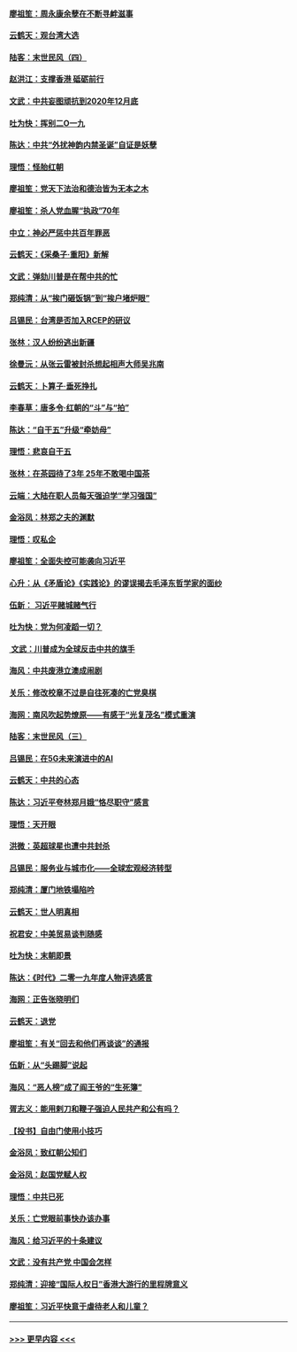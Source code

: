 #### [廖祖笙：周永康余孽在不断寻衅滋事](../pages/nsc993/n11751013.md?t=12291222) 
#### [云鹤天：观台湾大选](../pages/nsc993/n11751007.md?t=12291222) 
#### [陆客：末世民风（四）](../pages/nsc993/n11749203.md?t=12291222) 
#### [赵洪江：支撑香港 砥砺前行](../pages/nsc993/n11748482.md?t=12291222) 
#### [文武：中共妄图顽抗到2020年12月底](../pages/nsc993/n11748446.md?t=12291222) 
#### [吐为快：挥别二O一九](../pages/nsc993/n11748411.md?t=12291222) 
#### [陈达：中共“外扰神韵内禁圣诞”自证是妖孽](../pages/nsc993/n11748226.md?t=12291222) 
#### [理悟：怪胎红朝](../pages/nsc993/n11748206.md?t=12291222) 
#### [廖祖笙：党天下法治和德治皆为无本之木](../pages/nsc993/n11748135.md?t=12291222) 
#### [廖祖笙：杀人党血腥“执政”70年](../pages/nsc993/n11745144.md?t=12291222) 
#### [中立：神必严惩中共百年罪恶](../pages/nsc993/n11744970.md?t=12291222) 
#### [云鹤天：《采桑子‧重阳》新解](../pages/nsc993/n11744948.md?t=12291222) 
#### [文武：弹劾川普是在帮中共的忙](../pages/nsc993/n11744758.md?t=12291222) 
#### [郑纯清：从“挨门砸饭锅”到“挨户堵炉眼”](../pages/nsc993/n11744745.md?t=12291222) 
#### [吕锡民：台湾是否加入RCEP的研议](../pages/nsc993/n11744701.md?t=12291222) 
#### [张林：汉人纷纷逃出新疆](../pages/nsc993/n11743530.md?t=12291222) 
#### [徐曼沅：从张云雷被封杀想起相声大师吴兆南](../pages/nsc993/n11741816.md?t=12291222) 
#### [云鹤天：卜算子‧垂死挣扎](../pages/nsc993/n11739956.md?t=12291222) 
#### [李春草：唐多令‧红朝的“斗”与“拍”](../pages/nsc993/n11739830.md?t=12291222) 
#### [陈达：“自干五”升级“牵妨母”](../pages/nsc993/n11739724.md?t=12291222) 
#### [理悟：悲哀自干五](../pages/nsc993/n11739547.md?t=12291222) 
#### [张林：在茶园待了3年 25年不敢喝中国茶](../pages/nsc993/n11739240.md?t=12291222) 
#### [云端：大陆在职人员每天强迫学“学习强国”](../pages/nsc993/n11738735.md?t=12291222) 
#### [金浴凤：林郑之夫的渊默](../pages/nsc993/n11737735.md?t=12291222) 
#### [理悟：叹私企](../pages/nsc993/n11737715.md?t=12291222) 
#### [廖祖笙：全面失控可能袭向习近平](../pages/nsc993/n11737704.md?t=12291222) 
#### [心升：从《矛盾论》《实践论》的谬误揭去毛泽东哲学家的面纱](../pages/nsc993/n11736962.md?t=12291222) 
#### [伍新： 习近平赌城赌气行](../pages/nsc993/n11736929.md?t=12291222) 
#### [吐为快：党为何凌蹈一切？](../pages/nsc993/n11736915.md?t=12291222) 
#### [ 文武：川普成为全球反击中共的旗手](../pages/nsc993/n11736882.md?t=12291222) 
#### [海风：中共废港立澳成闹剧](../pages/nsc993/n11735857.md?t=12291222) 
#### [关乐：修改校章不过是自往死凑的亡党臭棋](../pages/nsc993/n11735097.md?t=12291222) 
#### [海网：南风吹起势燎原——有感于“光复茂名”模式重演](../pages/nsc993/n11732308.md?t=12291222) 
#### [陆客：末世民风（三）](../pages/nsc993/n11732211.md?t=12291222) 
#### [吕锡民：在5G未来演进中的AI](../pages/nsc993/n11730010.md?t=12291222) 
#### [云鹤天：中共的心态](../pages/nsc993/n11729906.md?t=12291222) 
#### [陈达：习近平夸林郑月娥“恪尽职守”感言](../pages/nsc993/n11729881.md?t=12291222) 
#### [理悟：天开眼](../pages/nsc993/n11729699.md?t=12291222) 
#### [洪微：英超球星也遭中共封杀](../pages/nsc993/n11727243.md?t=12291222) 
#### [吕锡民：服务业与城市化——全球宏观经济转型](../pages/nsc993/n11725845.md?t=12291222) 
#### [郑纯清：厦门地铁塌陷吟](../pages/nsc993/n11725813.md?t=12291222) 
#### [云鹤天：世人明真相](../pages/nsc993/n11725621.md?t=12291222) 
#### [祝君安：中美贸易谈判随感](../pages/nsc993/n11725609.md?t=12291222) 
#### [吐为快：末朝即景](../pages/nsc993/n11723365.md?t=12291222) 
#### [陈达：《时代》二零一九年度人物评选感言](../pages/nsc993/n11723337.md?t=12291222) 
#### [海网：正告张晓明们](../pages/nsc993/n11723228.md?t=12291222) 
#### [云鹤天：退党](../pages/nsc993/n11723056.md?t=12291222) 
#### [廖祖笙：有关“回去和他们再谈谈”的通报](../pages/nsc993/n11722442.md?t=12291222) 
#### [伍新：从“头踢脚”说起](../pages/nsc993/n11722429.md?t=12291222) 
#### [海风：“恶人榜”成了阎王爷的“生死簿”](../pages/nsc993/n11722272.md?t=12291222) 
#### [胥志义：能用剌刀和鞭子强迫人民共产和公有吗？](../pages/nsc993/n11720569.md?t=12291222) 
#### [【投书】自由门使用小技巧](../pages/nsc993/n11720180.md?t=12291222) 
#### [金浴凤：致红朝公知们](../pages/nsc993/n11720563.md?t=12291222) 
#### [金浴凤：赵国党赋人权](../pages/nsc993/n11720533.md?t=12291222) 
#### [理悟：中共已死](../pages/nsc993/n11720233.md?t=12291222) 
#### [关乐：亡党眼前事快办该办事](../pages/nsc993/n11719160.md?t=12291222) 
#### [海风：给习近平的十条建议](../pages/nsc993/n11717616.md?t=12291222) 
#### [文武：没有共产党 中国会怎样](../pages/nsc993/n11717584.md?t=12291222) 
#### [郑纯清：迎接“国际人权日”香港大游行的里程牌意义](../pages/nsc993/n11717417.md?t=12291222) 
#### [廖祖笙：习近平快意于虐待老人和儿童？](../pages/nsc993/n11715313.md?t=12291222) 

----
#### [ >>> 更早内容 <<< ](../indexes/nsc993-earlier.md)
